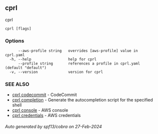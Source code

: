 ## cprl

cprl

```
cprl [flags]
```

### Options

```
      --aws-profile string   overrides [aws-profile] value in cprl.yaml
  -h, --help                 help for cprl
      --profile string       references a profile in cprl.yaml (default "default")
  -v, --version              version for cprl
```

### SEE ALSO

* [cprl codecommit](cprl_codecommit.md)	 - CodeCommit
* [cprl completion](cprl_completion.md)	 - Generate the autocompletion script for the specified shell
* [cprl console](cprl_console.md)	 - AWS console
* [cprl credentials](cprl_credentials.md)	 - AWS credentials

###### Auto generated by spf13/cobra on 27-Feb-2024
